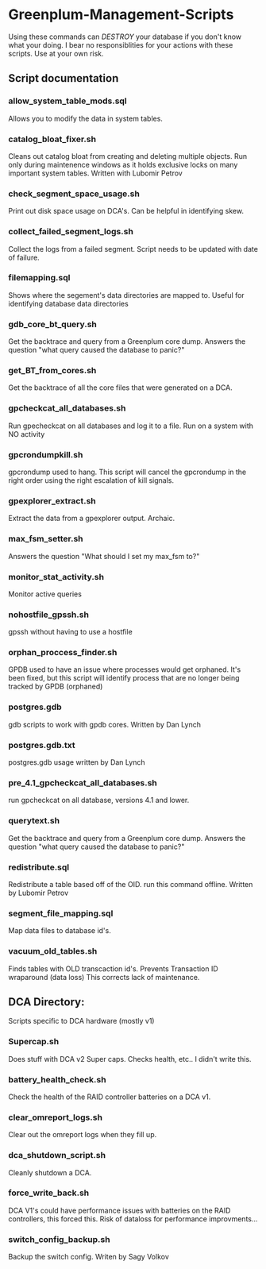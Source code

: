 # Greenplum-Management-Scripts
Using these commands can *DESTROY* your database if you don't know what your doing. I bear no responsiblities for your actions with these scripts. Use at your own risk.
  
## Script documentation

### allow_system_table_mods.sql
Allows you to modify the data in system tables.


### catalog_bloat_fixer.sh
Cleans out catalog bloat from creating and deleting multiple objects. Run only during maintenence windows as it holds exclusive locks on many important system tables.  Written with Lubomir Petrov


### check_segment_space_usage.sh
Print out disk space usage on DCA's.  Can be helpful in identifying skew.

### collect_failed_segment_logs.sh
Collect the logs from a failed segment. Script needs to be updated with date of failure.

### filemapping.sql
Shows where the segement's data directories are mapped to.  Useful for identifying database data directories

### gdb_core_bt_query.sh
Get the backtrace and query from a Greenplum core dump.  Answers the question "what query caused the database to panic?"

### get_BT_from_cores.sh
Get the backtrace of all the core files that were generated on a DCA. 

### gpcheckcat_all_databases.sh
Run gpecheckcat on all databases and log it to a file.  Run on a system with NO activity

### gpcrondumpkill.sh
gpcrondump used to hang.  This script will cancel the gpcrondump in the right order using the right escalation of kill signals.


### gpexplorer_extract.sh
Extract the data from a gpexplorer output.  Archaic.

### max_fsm_setter.sh
Answers the question "What should I set my max_fsm to?"

### monitor_stat_activity.sh
Monitor active queries

### nohostfile_gpssh.sh
gpssh without having to use a hostfile 

### orphan_proccess_finder.sh
GPDB used to have an issue where processes would get orphaned.  It's been fixed, but this script will identify process that are no longer being tracked by GPDB (orphaned)

### postgres.gdb
gdb scripts to work with gpdb cores. Written by Dan Lynch

### postgres.gdb.txt
 postgres.gdb usage written by Dan Lynch

### pre_4.1_gpcheckcat_all_databases.sh
run gpcheckcat on all database, versions 4.1 and lower.

### querytext.sh
Get the backtrace and query from a Greenplum core dump.  Answers the question "what query caused the database to panic?"

### redistribute.sql
Redistribute a table based off of the OID.  run this command offline. Written by Lubomir Petrov

### segment_file_mapping.sql
Map data files to database id's. 

### vacuum_old_tables.sh
Finds tables with OLD transcaction id's.  Prevents Transaction ID wraparound (data loss)
This corrects lack of maintenance.


## DCA Directory:
Scripts specific to DCA hardware (mostly v1)

### Supercap.sh
Does stuff with DCA v2 Super caps. Checks health, etc.. I didn't write this.

### battery_health_check.sh
Check the health of the RAID controller batteries on a DCA v1.

### clear_omreport_logs.sh
Clear out the omreport logs when they fill up. 

### dca_shutdown_script.sh
Cleanly shutdown a DCA.

### force_write_back.sh
DCA V1's could have performance issues with batteries on the RAID controllers, this forced this.  Risk of dataloss for performance improvments...

### switch_config_backup.sh
Backup the switch config.  Writen by Sagy Volkov
